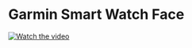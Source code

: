 # Garmin Smart Watch Face

[![Watch the video](https://i.imgur.com/vKb2F1B.png)](https://youtu.be/Eid3kk_1u3Q)
